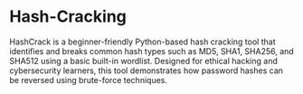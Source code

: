 # Hash-Cracking
HashCrack is a beginner-friendly Python-based hash cracking tool that identifies and breaks common hash types such as MD5, SHA1, SHA256, and SHA512 using a basic built-in wordlist. Designed for ethical hacking and cybersecurity learners, this tool demonstrates how password hashes can be reversed using brute-force techniques.

